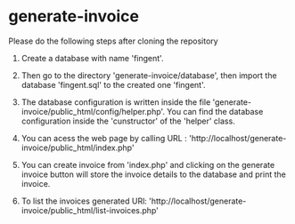 # generate-invoice

Please do the following steps after cloning the repository

1. Create a database with name 'fingent'.

2. Then go to the directory 'generate-invoice/database', then import the database 'fingent.sql' to the created one 'fingent'.

3. The database configuration is written inside the file 'generate-invoice/public_html/config/helper.php'. You can find the database configuration inside the 'cunstructor' of the 'helper' class. 

4. You can acess the web page by calling URL : 'http://localhost/generate-invoice/public_html/index.php'

5. You can create invoice from 'index.php' and clicking on the generate invoice button will store the invoice details to the database and print the invoice.

6. To list the invoices generated URl: 'http://localhost/generate-invoice/public_html/list-invoices.php'
